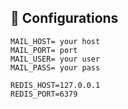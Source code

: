 ## :wrench: Configurations
```
MAIL_HOST= your host
MAIL_PORT= port
MAIL_USER= your user
MAIL_PASS= your pass

REDIS_HOST=127.0.0.1
REDIS_PORT=6379
```
